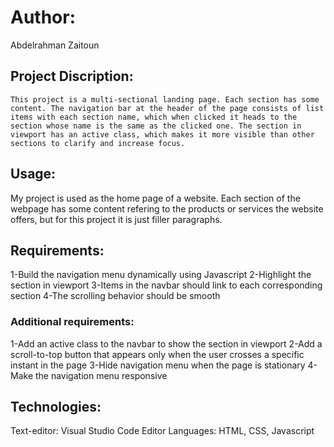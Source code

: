 # Author:
Abdelrahman Zaitoun

## Project Discription:

    This project is a multi-sectional landing page. Each section has some content. The navigation bar at the header of the page consists of list items with each section name, which when clicked it heads to the section whose name is the same as the clicked one. The section in viewport has an active class, which makes it more visible than other sections to clarify and increase focus.

## Usage:

My project is used as the home page of a website. Each section of the webpage has some content refering to the products or services the website offers, but for this project it is just filler paragraphs.


## Requirements:

1-Build the navigation menu dynamically using Javascript
2-Highlight the section in viewport
3-Items in the navbar should link to each corresponding section
4-The scrolling behavior should be smooth

### Additional requirements:
1-Add an active class to the navbar to show the section in viewport
2-Add a scroll-to-top button that appears only when the user crosses a specific instant in the page
3-Hide navigation menu when the page is stationary
4-Make the navigation menu responsive 

## Technologies:
Text-editor: Visual Studio Code Editor
Languages: HTML, CSS, Javascript
